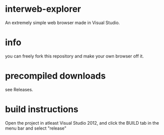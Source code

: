 # interweb-explorer
An extremely simple web browser made in Visual Studio.
# info
you can freely fork this repository and make your own browser off it.
# precompiled downloads
see Releases.
# build instructions
Open the project in atleast Visual Studio 2012, and click the BUILD tab in the menu bar and select "release"
